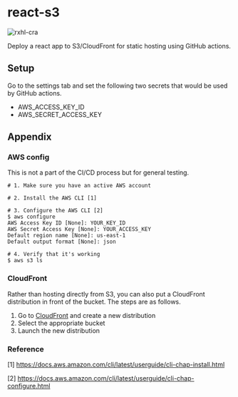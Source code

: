 # react-s3

![rxhl-cra](https://github.com/rxhl/react-s3/workflows/react-s3/badge.svg)

Deploy a react app to S3/CloudFront for static hosting using GitHub actions.

## Setup

Go to the settings tab and set the following two secrets that would be used by GitHub actions.

- AWS_ACCESS_KEY_ID
- AWS_SECRET_ACCESS_KEY

## Appendix

### AWS config

This is not a part of the CI/CD process but for general testing.

```
# 1. Make sure you have an active AWS account

# 2. Install the AWS CLI [1]

# 3. Configure the AWS CLI [2]
$ aws configure
AWS Access Key ID [None]: YOUR_KEY_ID
AWS Secret Access Key [None]: YOUR_ACCESS_KEY
Default region name [None]: us-east-1
Default output format [None]: json

# 4. Verify that it's working
$ aws s3 ls
```

### CloudFront

Rather than hosting directly from S3, you can also put a CloudFront distribution in front of the bucket. The steps are as follows.

1.  Go to [CloudFront](https://console.aws.amazon.com/cloudfront/home?region=us-east-1) and create a new distribution
2.  Select the appropriate bucket
3.  Launch the new distribution

### Reference

[1] https://docs.aws.amazon.com/cli/latest/userguide/cli-chap-install.html

[2] https://docs.aws.amazon.com/cli/latest/userguide/cli-chap-configure.html
